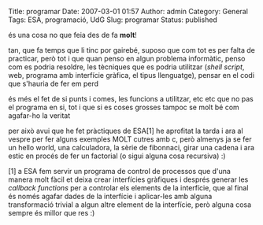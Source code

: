 Title: programar
Date: 2007-03-01 01:57
Author: admin
Category: General
Tags: ESA, programació, UdG
Slug: programar
Status: published

és una cosa no que feia des de fa **molt**!

tan, que fa temps que li tinc por gairebé, suposo que com tot es per falta de practicar, però tot i que quan penso en algun problema informàtic, penso com es podria resoldre, les tècniques que es podria utilitzar (*shell script*, web, programa amb interfície gràfica, el tipus llenguatge), pensar en el codi que s'hauria de fer em perd

és més el fet de si punts i comes, les funcions a utilitzar, etc etc que no pas el programa en si, tot i que si es coses grosses tampoc se molt bé com agafar-ho la veritat

per això avui que he fet pràctiques de ESA\[1\] he aprofitat la tarda i ara al vespre per fer alguns exemples MOLT cutres amb c, però almenys ja se fer un hello world, una calculadora, la sèrie de fibonnaci, girar una cadena i ara estic en procés de fer un factorial (o sigui alguna cosa recursiva) :)

\[1\] a ESA fem servir un programa de control de processos que d'una manera molt fàcil et deixa crear interfícies gràfiques i després generar les *callback functions* per a controlar els elements de la interfície, que al final és només agafar dades de la interfície i aplicar-les amb alguna transformació trivial a algun altre element de la interfície, però alguna cosa sempre és millor que res :)
